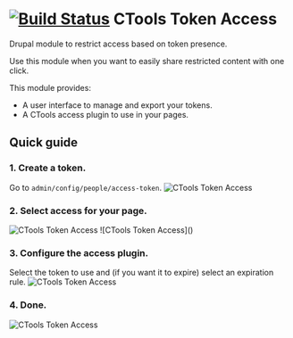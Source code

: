 [![Build Status](https://travis-ci.org/mateu-aguilo-bosch/ctools_token_access.svg?branch=7.x-1.x)](https://travis-ci.org/mateu-aguilo-bosch/ctools_token_access)
CTools Token Access
===================

Drupal module to restrict access based on token presence.

Use this module when you want to easily share restricted content with one click. 

This module provides:
  - A user interface to manage and export your tokens.
  - A CTools access plugin to use in your pages.

## Quick guide
### 1. Create a token.
Go to `admin/config/people/access-token`.
![CTools Token Access](https://drupal.org/files/token-list.png)

### 2. Select access for your page.
<img src="https://drupal.org/files/select-access.png" alt="CTools Token Access" />
![CTools Token Access]()

### 3. Configure the access plugin.
Select the token to use and (if you want it to expire) select an expiration rule.
![CTools Token Access](https://drupal.org/files/cta-configure.png)

### 4. Done.
![CTools Token Access](https://drupal.org/files/cta-summary.png)
